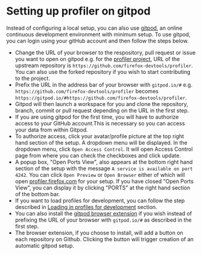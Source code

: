 # Setting up profiler on gitpod

Instead of configuring a local setup, you can also use [gitpod](https://www.gitpod.io/), an online continuous development environment  with minimum setup.
To use gitpod, you can login using your gitHub account and then follow the steps below. 

- Change the URL of your browser to the respository, pull request or issue you want to open on gitpod e.g. for the [profiler project](https://github.com/firefox-devtools/profiler), URL of the upstream repository is `https://github.com/firefox-devtools/profiler`. You can also use the forked repository if you wish to start contributing to the project. 
- Prefix the URL in the address bar of your browser with `gitpod.io/#` e.g. `https://github.com/firefox-devtools/profiler` becomes `https://gitpod.io/#https://github.com/firefox-devtools/profiler`.
- Gitpod will then  launch a workspace for you and clone the repository, branch, commit or pull request depending on the URL in the first step.
- If you are using gitpod for the first time, you will have to authorize access to your GitHub account.This is necessary so you can access your data from within Gitpod.
- To authorize access, click your avatar/profile picture at the top right hand section of the setup. A dropdown menu will be displayed. In the dropdown menu, click `Open Access Control`. It will open Access Control page from where you can check the checkboxes and click update. 
- A popup box, "Open Ports View", also appears at the bottom right hand section of the setup with the message `A service is available on port 4242`. You can click `Open Preview` or `Open Browser` either of which will open [profiler.firefox.com](https://profiler.firefox.com/) for your setup. If you have closed "Open Ports View", you can display it by clicking "PORTS" at the right hand section of the bottom bar.
- If you want to load profiles for development, you can follow the step described in [Loading in profiles for development](../CONTRIBUTING.md#loading-in-profiles-for-development) section.
- You can also install the [gitpod browser extension](https://addons.mozilla.org/en-GB/firefox/addon/gitpod/) if you wish instead of prefixing the URL of your browser with `gitpod.io/#` as described in the first step.
- The browser extension, if you choose to install, will add a button on each repository on Github. Clicking the button will trigger creation of an automatic gitpod setup. 



